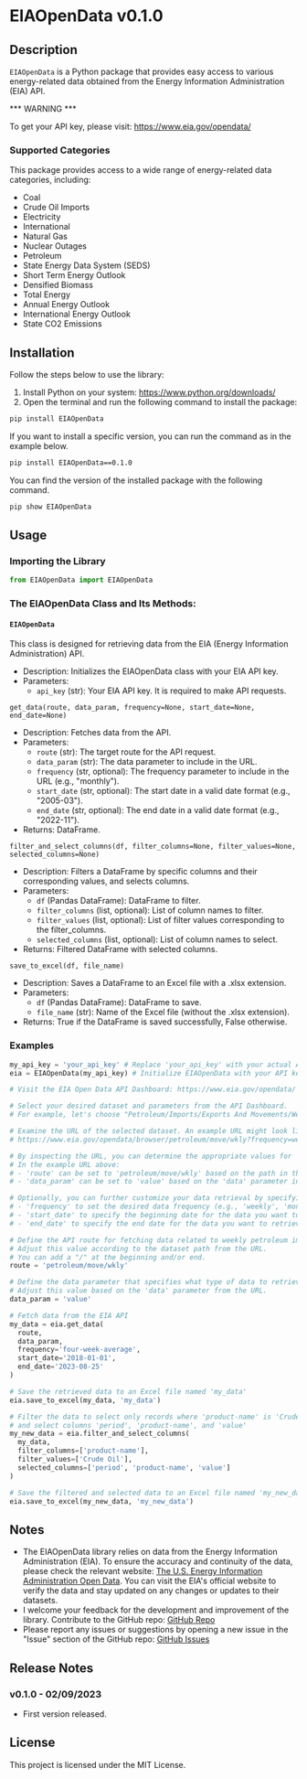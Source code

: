 # EIAOpenData v0.1.0

## Description

`EIAOpenData` is a Python package that provides easy access to various energy-related data obtained from the Energy Information Administration (EIA) API.

*** WARNING ***

To get your API key, please visit: https://www.eia.gov/opendata/

### Supported Categories

This package provides access to a wide range of energy-related data categories, including:

* Coal
* Crude Oil Imports
* Electricity
* International
* Natural Gas
* Nuclear Outages
* Petroleum
* State Energy Data System (SEDS)
* Short Term Energy Outlook
* Densified Biomass
* Total Energy
* Annual Energy Outlook
* International Energy Outlook
* State CO2 Emissions

## Installation

Follow the steps below to use the library:

1. Install Python on your system: https://www.python.org/downloads/
2. Open the terminal and run the following command to install the package:

```bash
pip install EIAOpenData
```

If you want to install a specific version, you can run the command as in the example below.

```bash
pip install EIAOpenData==0.1.0
```

You can find the version of the installed package with the following command.

```bash
pip show EIAOpenData
```

## Usage

### Importing the Library

```python
from EIAOpenData import EIAOpenData
```

### The EIAOpenData Class and Its Methods:

#### `EIAOpenData`

This class is designed for retrieving data from the EIA (Energy Information Administration) API.

* Description: Initializes the EIAOpenData class with your EIA API key.
* Parameters:
  * `api_key` (str): Your EIA API key. It is required to make API requests.

`get_data(route, data_param, frequency=None, start_date=None, end_date=None)`

* Description: Fetches data from the API.
* Parameters:
  * `route` (str): The target route for the API request.
  * `data_param` (str): The data parameter to include in the URL.
  * `frequency` (str, optional): The frequency parameter to include in the URL (e.g., "monthly").
  * `start_date` (str, optional): The start date in a valid date format (e.g., "2005-03").
  * `end_date` (str, optional): The end date in a valid date format (e.g., "2022-11").
* Returns: DataFrame.

`filter_and_select_columns(df, filter_columns=None, filter_values=None, selected_columns=None)`

* Description: Filters a DataFrame by specific columns and their corresponding values, and selects columns.
* Parameters:
  * `df` (Pandas DataFrame): DataFrame to filter.
  * `filter_columns` (list, optional): List of column names to filter.
  * `filter_values` (list, optional): List of filter values corresponding to the filter_columns.
  * `selected_columns` (list, optional): List of column names to select.
* Returns: Filtered DataFrame with selected columns.

`save_to_excel(df, file_name)`

* Description: Saves a DataFrame to an Excel file with a .xlsx extension.
* Parameters:
  * `df` (Pandas DataFrame): DataFrame to save.
  * `file_name` (str): Name of the Excel file (without the .xlsx extension).
* Returns: True if the DataFrame is saved successfully, False otherwise.

### Examples

```python
my_api_key = 'your_api_key' # Replace 'your_api_key' with your actual API key.
eia = EIAOpenData(my_api_key) # Initialize EIAOpenData with your API key.

# Visit the EIA Open Data API Dashboard: https://www.eia.gov/opendata/

# Select your desired dataset and parameters from the API Dashboard.
# For example, let's choose "Petroleum/Imports/Exports And Movements/Weekly Imports & Exports."

# Examine the URL of the selected dataset. An example URL might look like this:
# https://www.eia.gov/opendata/browser/petroleum/move/wkly?frequency=weekly&data=value;&sortColumn=period;&sortDirection=desc;

# By inspecting the URL, you can determine the appropriate values for 'route' and 'data_param.'
# In the example URL above:
# - 'route' can be set to 'petroleum/move/wkly' based on the path in the URL.
# - 'data_param' can be set to 'value' based on the 'data' parameter in the URL.

# Optionally, you can further customize your data retrieval by specifying:
# - 'frequency' to set the desired data frequency (e.g., 'weekly', 'monthly', 'annual').
# - 'start_date' to specify the beginning date for the data you want to retrieve.
# - 'end_date' to specify the end date for the data you want to retrieve.

# Define the API route for fetching data related to weekly petroleum imports and exports.
# Adjust this value according to the dataset path from the URL.
# You can add a "/" at the beginning and/or end.
route = 'petroleum/move/wkly'

# Define the data parameter that specifies what type of data to retrieve.
# Adjust this value based on the 'data' parameter from the URL.
data_param = 'value'

# Fetch data from the EIA API
my_data = eia.get_data(
  route,
  data_param,
  frequency='four-week-average',
  start_date='2018-01-01',
  end_date='2023-08-25'
)

# Save the retrieved data to an Excel file named 'my_data'
eia.save_to_excel(my_data, 'my_data')

# Filter the data to select only records where 'product-name' is 'Crude Oil'
# and select columns 'period', 'product-name', and 'value'
my_new_data = eia.filter_and_select_columns(
  my_data,
  filter_columns=['product-name'],
  filter_values=['Crude Oil'],
  selected_columns=['period', 'product-name', 'value']
)

# Save the filtered and selected data to an Excel file named 'my_new_data'
eia.save_to_excel(my_new_data, 'my_new_data')
```

## Notes

* The EIAOpenData library relies on data from the Energy Information Administration (EIA). To ensure the accuracy and continuity of the data, please check the relevant website: [The U.S. Energy Information Administration Open Data](https://www.eia.gov/opendata/). You can visit the EIA's official website to verify the data and stay updated on any changes or updates to their datasets.
* I welcome your feedback for the development and improvement of the library. Contribute to the GitHub repo: [GitHub Repo](https://github.com/urazakgul/EIAOpenData)
* Please report any issues or suggestions by opening a new issue in the "Issue" section of the GitHub repo: [GitHub Issues](https://github.com/urazakgul/EIAOpenData/issues)

## Release Notes

### v0.1.0 - 02/09/2023

* First version released.

## License

This project is licensed under the MIT License.